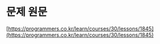 # 문제 원문

[https://programmers.co.kr/learn/courses/30/lessons/1845](https://programmers.co.kr/learn/courses/30/lessons/1845)
